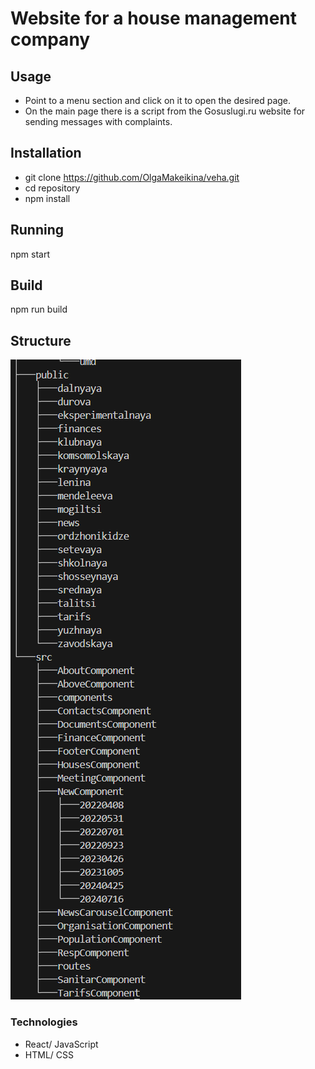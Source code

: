 # Website for a house management company

## Usage

- Point to a menu section and click on it to open the desired page.
- On the main page there is a script from the Gosuslugi.ru website for sending messages with complaints.
## Installation
- git clone https://github.com/OlgaMakeikina/veha.git
- cd repository
- npm install

## Running 
npm start

## Build
npm run build

## Structure
![Tree of the project](src/screen.png)

### Technologies
- React/ JavaScript
- HTML/ CSS
